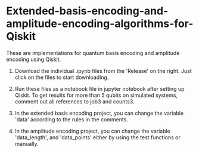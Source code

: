 # Extended-basis-encoding-and-amplitude-encoding-algorithms-for-Qiskit
These are implementations for quantum basis encoding and amplitude encoding using Qiskit. 

1.  Download the individual .ipynb files from the 'Release' on the right. Just click on the files to start downloading.

2.  Run these files as a notebook file in jupyter notebook after setting up Qiskit. 
    To get results for more than 5 qubits on simulated systems, comment out all references to job3 and counts3.

3.  In the extended basis encoding project, you can change the variable 'data' according to the rules in the comments. 

4.  In the amplitude encoding project, you can change the variable 'data_length', and 'data_points' either by using the test functions or manually. 
    
